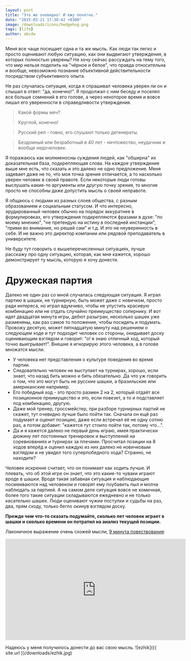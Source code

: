 ```yaml
---
layout: post
title: "Это же очевидно! И ежу понятно."
date: "2015-03-21 17:30:42 +0300"
image: /downloads/icons/hedgehog.png
tags: [life]
author: abcdw
---
```


Меня все чаще посещает одна и та же мысль. Как люди так легко и просто оценивают любую ситуацию, как они выдвигают утверждения, в которых полностью уверены? Не хочу сейчас рассуждать на тему того, что мир нельзя поделить на "чёрное и белое", что правда относительна и вообще, невозможно познание объективной действительности посредством субъективного опыта.

Не раз случалась ситуация, когда я спрашивал человека уверен ли он и слышал в ответ: "да, конечно!". Я продолжал с ним беседу и поселял все больше сомнений в его голове, а через некоторое время и вовсе лишал его уверенности в справедливости утверждения.

> Какой формы мяч?
>
> Круглой, конечно!

> Русский реп - говно, его слушают только дегенераты.

> Бездомный или безработный в 40 лет - ничтожество, неудачник и вообще
> недочеловек.

Я поражаюсь как молниеносны суждения людей, как "обширна" их доказательная база, подкрепляющая слова. На каждое утверждение выше мне есть, что сказать и это далеко не одно предложение. Меня задевает даже не то, что моя точка зрения отличается, а то насколько уверен человек в своей правоте. Если некоторые люди готовы выслушать какие-то аргументы или другую точку зрения, то многие просто не способны даже допустить мысль о своей неправоте.

Я общаюсь с людьми из разных слоев общества, с разным образованием и социальным статусом. И что интересно, эрудированный человек обычно на порядок аккуратнее в формулировках, его утверждения подкрепляются фразами в духе: "по моему мнению", "не претендую на истину в последней инстанции", "прими во внимание, но решай сам" и т.д. И это не неуверенность в себе. И не важно это директор компании или рядовой преподаватель в университете.

Не буду тут говорить о вышеперечисленных ситуациях, лучше расскажу про одну ситуацию, которая, как мне кажется, хорошо демонстрирует ту мысль, которую я хочу донести.

# Дружеская партия
Далеко не один раз со мной случалась следующая ситуация. Я играл партию в шашки, не турнирную, быть может даже с новичком, просто ради интереса, но играл вдумчиво, чтобы не упустить красивую комбинацию или не отдать случайно преимущество сопернику. И вот идет двадцатая минута игры, дебют разыгран, несколько шашек уже разменяны, как раз самое то положение, чтобы посидеть и подумать. Провожу десятую, может пятнадцатую минуту над решением о следующем ходе и тут подходит человек со стороны, окидывает доску оценивающим взглядом и говорит: "о! я знаю отличный ход, который точно выигрывает!".  Внешне я игнорирую этого человека, а в голове множатся мысли.

* У человека нет представления о культуре поведения во время партии.
* Следовательно человек не выступает на турнирах, хорошо, если знает, что назад бить можно и бить обязательно. Да что уж говорить о том, что это могут быть не русские шашки, а бразильские или американские например.
* Его победный ход - это просто размен 2 на 2, который отдаёт все позиционное преимущество и это, если повезет, а то и подставляет под комбинацию, другую.
* Даже мой тренер, гроссмейстер, при разборе турнирных партий не скажет, тут очевидно лучше было пойти так. Сначала он ещё раз подумает и оценит позицию, даже если встречал её не одну сотню раз, а потом добавит: "кажется тут стоило пойти так, потому что...".
* Да и я кажется далеко не первый день играю, имея практически дюжину лет постоянных тренировок и выступлений на соревнованиях и турнирах за плечами.  Просчитал позиции на 8 ходов вперёд и оценил каждую из них далеко не новичковым взглядом и не увидел того суперпобедного хода? Странно, не находите?

Человек искренне считает, что он понимает как ходить лучше. И плевать, что об этой игре он знает, что это какие-то чуваки играют вроде в шашки. Вроде такая забавная ситуация и наблюдающие посмеиваются над человеком и говорят ему поубавить пыл и молча наблюдать за партией. А на самом деле ситуация вовсе не комичная, более того такие ситуации складываются ежедневно и не только касательно шашек. Люди оценивают чужие поступки и судьбы на раз, два, прям сходу, только бегло окинув взглядом доску.

__Прежде чем что-то сказать подумайте, сколько лет человек играет в шашки и сколько времени он потратил на анализ текущей позиции.__


Лаконичное выражение очень схожей мысли, [9 минута повествования](https://www.youtube.com/watch?v=W5f61PfELo0&feature=youtu.be&t=9m11s):
<iframe width="560" height="315" src="https://www.youtube.com/embed/W5f61PfELo0" frameborder="0" allowfullscreen></iframe>

Надеюсь у меня получилось донести до вас свою мысль.
![ezhik]({{ site.url }}/downloads/ezhik.jpg)

